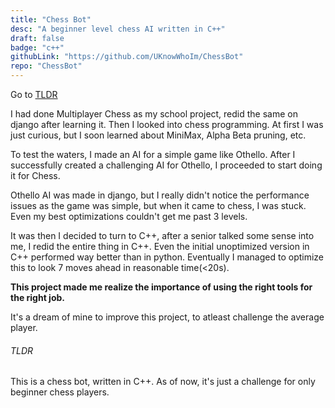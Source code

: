 ```yaml
---
title: "Chess Bot"
desc: "A beginner level chess AI written in C++"
draft: false
badge: "c++"
githubLink: "https://github.com/UKnowWhoIm/ChessBot"
repo: "ChessBot"
---
```


Go to [TLDR](#tldr)

I had done Multiplayer Chess as my school project, redid the same on django after learning it. Then I looked into chess programming. At first I was just curious, but I soon learned about MiniMax, Alpha Beta pruning, etc. 

To test the waters, I made an AI for a simple game like Othello. After I successfully created a challenging AI for Othello, I proceeded to start doing it for Chess. 

Othello AI was made in django, but I really didn't notice the performance issues as the game was simple, but when it came to chess, I was stuck. Even my best optimizations couldn't get me past 3 levels. 

It was then I decided to turn to C++, after a senior talked some sense into me, I redid the entire thing in C++. Even the initial unoptimized version in C++ performed way better than in python. Eventually I managed to optimize this to look 7 moves ahead in reasonable time(<20s). 

**This project made me realize the importance of using the right tools for the right job.**

It's a dream of mine to improve this project, to atleast challenge the average player.

###### TLDR 

This is a chess bot, written in C++. As of now, it's just a challenge for only beginner chess players.